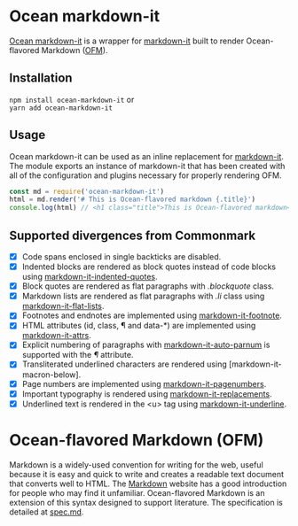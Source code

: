 # Ocean markdown-it

[Ocean markdown-it] is a wrapper for [markdown-it] built to render Ocean-flavored Markdown ([OFM]).

## Installation

`npm install ocean-markdown-it` or  
`yarn add ocean-markdown-it`

## Usage

Ocean markdown-it can be used as an inline replacement for [markdown-it]. The module exports an instance of markdown-it that has been created with all of the configuration and plugins necessary for properly rendering OFM.

``` javascript
const md = require('ocean-markdown-it')
html = md.render('# This is Ocean-flavored markdown {.title}')
console.log(html) // <h1 class="title">This is Ocean-flavored markdown</h1>
```

## Supported divergences from Commonmark

- [x] Code spans enclosed in single backticks are disabled.
- [x] Indented blocks are rendered as block quotes instead of code blocks using [markdown-it-indented-quotes].
- [x] Block quotes are rendered as flat paragraphs with *.blockquote* class.
- [x] Markdown lists are rendered as flat paragraphs with *.li* class using [markdown-it-flat-lists].
- [x] Footnotes and endnotes are implemented using [markdown-it-footnote].
- [x] HTML attributes (id, class, ¶ and data-*) are implemented using [markdown-it-attrs].
- [x] Explicit numbering of paragraphs with [markdown-it-auto-parnum] is supported with the *¶* attribute.
- [x] Transliterated underlined characters are rendered using [markdown-it-macron-below].
- [x] Page numbers are implemented using [markdown-it-pagenumbers].
- [x] Important typography is rendered using [markdown-it-replacements].
- [x] Underlined text is rendered in the \<u\> tag using [markdown-it-underline].

# Ocean-flavored Markdown (OFM)

Markdown is a widely-used convention for writing for the web, useful because it is easy and quick to write and creates a readable text document that converts well to HTML. The [Markdown] website has a good introduction for people who may find it unfamiliar. Ocean-flavored Markdown is an extension of this syntax designed to support literature. The specification is detailed at [spec.md].

[Ocean markdown-it]: https://github.com/dnotes/ocean-markdown-it
[Commonmark spec]: https://spec.commonmark.org/0.29/
[markdown-it]: https://github.com/markdown-it/markdown-it
[Markdown]: https://daringfireball.net/markdown
[OFM]: #ocean-flavored-markdown-ofm
[spec.md]: https://github.com/dnotes/ocean-markdown-it/blob/master/spec.md

<!-- These links are to the plugins used by ocean-markdown-it -->
[markdown-it-attrs]: https://www.npmjs.com/project/markdown-it-attrs
[markdown-it-auto-parnum]: https://www.npmjs.com/project/markdown-it-auto-parnum
[markdown-it-flat-lists]: https://www.npmjs.com/project/markdown-it-flat-lists
[markdown-it-footnote]: https://www.npmjs.com/project/markdown-it-footnote
[markdown-it-indented-quotes]: https://www.npmjs.com/project/markdown-it-indented-quotes
[markdown-it-macron-underline]: https://www.npmjs.com/project/markdown-it-macron-underline
[markdown-it-pagenumbers]: https://www.npmjs.com/project/markdown-it-pagenumbers
[markdown-it-replacements]: https://www.npmjs.com/project/markdown-it-replacements
[markdown-it-underline]: https://www.npmjs.com/project/markdown-it-underline
